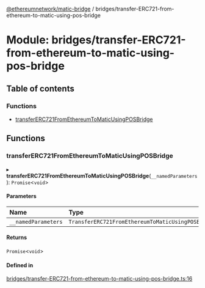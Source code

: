 [@ethereumnetwork/matic-bridge](../README.md) / bridges/transfer-ERC721-from-ethereum-to-matic-using-pos-bridge

# Module: bridges/transfer-ERC721-from-ethereum-to-matic-using-pos-bridge

## Table of contents

### Functions

- [transferERC721FromEthereumToMaticUsingPOSBridge](bridges_transfer_ERC721_from_ethereum_to_matic_using_pos_bridge.md#transfererc721fromethereumtomaticusingposbridge)

## Functions

### transferERC721FromEthereumToMaticUsingPOSBridge

▸ **transferERC721FromEthereumToMaticUsingPOSBridge**(`__namedParameters`): `Promise`<`void`\>

#### Parameters

| Name | Type |
| :------ | :------ |
| `__namedParameters` | `TransferERC721FromEthereumToMaticUsingPOSBridge` |

#### Returns

`Promise`<`void`\>

#### Defined in

[bridges/transfer-ERC721-from-ethereum-to-matic-using-pos-bridge.ts:16](https://github.com/KedziaPawel/matic-bridge/blob/6ca34d9/src/bridges/transfer-ERC721-from-ethereum-to-matic-using-pos-bridge.ts#L16)
